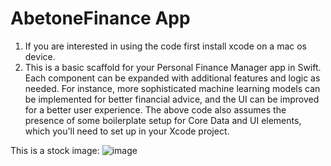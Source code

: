# AbetoneFinance App

1. If you are interested in using the code first install xcode on a mac os device.
2. This is a basic scaffold for your Personal Finance Manager app in Swift. Each component can be expanded with additional features and logic as needed. For instance, more sophisticated machine learning models can be implemented for better financial advice, and the UI can be improved for a better user experience. The above code also assumes the presence of some boilerplate setup for Core Data and UI elements, which you'll need to set up in your Xcode project.

This is a stock image:
![image](https://github.com/niccoding101/FinanceManager.app/assets/102242537/2f8ebcb7-4111-4208-aac5-7f9b264ce3f8)

